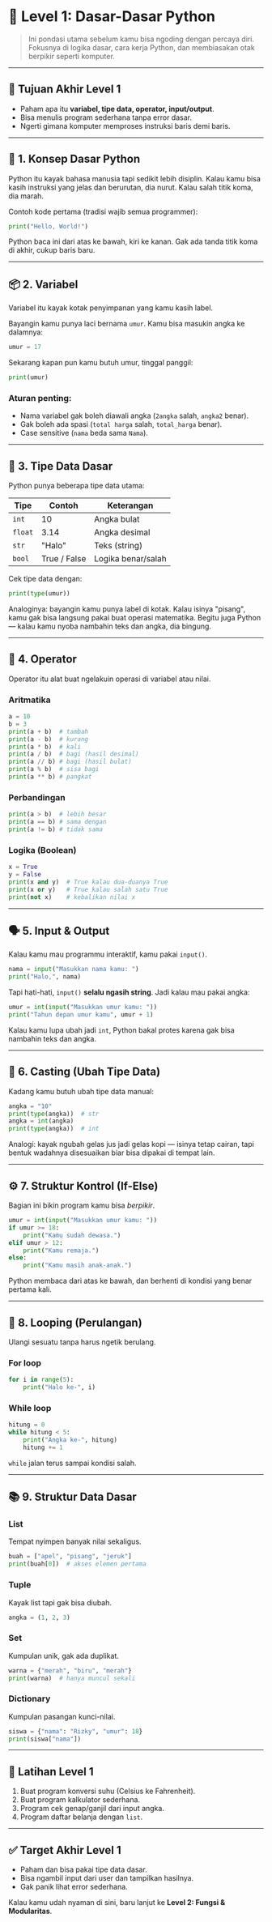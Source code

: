 # 🧱 Level 1: Dasar-Dasar Python

> Ini pondasi utama sebelum kamu bisa ngoding dengan percaya diri. Fokusnya di logika dasar, cara kerja Python, dan membiasakan otak berpikir seperti komputer.

---

## 🎯 Tujuan Akhir Level 1
- Paham apa itu **variabel, tipe data, operator, input/output**.
- Bisa menulis program sederhana tanpa error dasar.
- Ngerti gimana komputer memproses instruksi baris demi baris.

---

## 🧩 1. Konsep Dasar Python
Python itu kayak bahasa manusia tapi sedikit lebih disiplin. Kalau kamu bisa kasih instruksi yang jelas dan berurutan, dia nurut. Kalau salah titik koma, dia marah.

Contoh kode pertama (tradisi wajib semua programmer):
```python
print("Hello, World!")
```
Python baca ini dari atas ke bawah, kiri ke kanan. Gak ada tanda titik koma di akhir, cukup baris baru.

---

## 📦 2. Variabel
Variabel itu kayak kotak penyimpanan yang kamu kasih label.

Bayangin kamu punya laci bernama `umur`. Kamu bisa masukin angka ke dalamnya:
```python
umur = 17
```
Sekarang kapan pun kamu butuh umur, tinggal panggil:
```python
print(umur)
```

### Aturan penting:
- Nama variabel gak boleh diawali angka (`2angka` salah, `angka2` benar).
- Gak boleh ada spasi (`total harga` salah, `total_harga` benar).
- Case sensitive (`nama` beda sama `Nama`).

---

## 🔢 3. Tipe Data Dasar
Python punya beberapa tipe data utama:

| Tipe | Contoh | Keterangan |
|------|---------|------------|
| `int` | 10 | Angka bulat |
| `float` | 3.14 | Angka desimal |
| `str` | "Halo" | Teks (string) |
| `bool` | True / False | Logika benar/salah |

Cek tipe data dengan:
```python
print(type(umur))
```

Analoginya: bayangin kamu punya label di kotak. Kalau isinya "pisang", kamu gak bisa langsung pakai buat operasi matematika. Begitu juga Python — kalau kamu nyoba nambahin teks dan angka, dia bingung.

---

## 🧮 4. Operator
Operator itu alat buat ngelakuin operasi di variabel atau nilai.

### Aritmatika
```python
a = 10
b = 3
print(a + b)  # tambah
print(a - b)  # kurang
print(a * b)  # kali
print(a / b)  # bagi (hasil desimal)
print(a // b) # bagi (hasil bulat)
print(a % b)  # sisa bagi
print(a ** b) # pangkat
```

### Perbandingan
```python
print(a > b)  # lebih besar
print(a == b) # sama dengan
print(a != b) # tidak sama
```

### Logika (Boolean)
```python
x = True
y = False
print(x and y)  # True kalau dua-duanya True
print(x or y)   # True kalau salah satu True
print(not x)    # kebalikan nilai x
```

---

## 🗣️ 5. Input & Output
Kalau kamu mau programmu interaktif, kamu pakai `input()`.
```python
nama = input("Masukkan nama kamu: ")
print("Halo,", nama)
```

Tapi hati-hati, `input()` **selalu ngasih string**. Jadi kalau mau pakai angka:
```python
umur = int(input("Masukkan umur kamu: "))
print("Tahun depan umur kamu", umur + 1)
```
Kalau kamu lupa ubah jadi `int`, Python bakal protes karena gak bisa nambahin teks dan angka.

---

## 🔄 6. Casting (Ubah Tipe Data)
Kadang kamu butuh ubah tipe data manual:
```python
angka = "10"
print(type(angka))  # str
angka = int(angka)
print(type(angka))  # int
```
Analogi: kayak ngubah gelas jus jadi gelas kopi — isinya tetap cairan, tapi bentuk wadahnya disesuaikan biar bisa dipakai di tempat lain.

---

## ⚙️ 7. Struktur Kontrol (If-Else)
Bagian ini bikin program kamu bisa *berpikir*.

```python
umur = int(input("Masukkan umur kamu: "))
if umur >= 18:
    print("Kamu sudah dewasa.")
elif umur > 12:
    print("Kamu remaja.")
else:
    print("Kamu masih anak-anak.")
```
Python membaca dari atas ke bawah, dan berhenti di kondisi yang benar pertama kali.

---

## 🔁 8. Looping (Perulangan)
Ulangi sesuatu tanpa harus ngetik berulang.

### For loop
```python
for i in range(5):
    print("Halo ke-", i)
```

### While loop
```python
hitung = 0
while hitung < 5:
    print("Angka ke-", hitung)
    hitung += 1
```
`while` jalan terus sampai kondisi salah.

---

## 📚 9. Struktur Data Dasar
### List
Tempat nyimpen banyak nilai sekaligus.
```python
buah = ["apel", "pisang", "jeruk"]
print(buah[0])  # akses elemen pertama
```

### Tuple
Kayak list tapi gak bisa diubah.
```python
angka = (1, 2, 3)
```

### Set
Kumpulan unik, gak ada duplikat.
```python
warna = {"merah", "biru", "merah"}
print(warna)  # hanya muncul sekali
```

### Dictionary
Kumpulan pasangan kunci-nilai.
```python
siswa = {"nama": "Rizky", "umur": 18}
print(siswa["nama"])
```

---

## 🧠 Latihan Level 1
1. Buat program konversi suhu (Celsius ke Fahrenheit).
2. Buat program kalkulator sederhana.
3. Program cek genap/ganjil dari input angka.
4. Program daftar belanja dengan `list`.

---

## ✅ Target Akhir Level 1
- Paham dan bisa pakai tipe data dasar.
- Bisa ngambil input dari user dan tampilkan hasilnya.
- Gak panik lihat error sederhana.

Kalau kamu udah nyaman di sini, baru lanjut ke **Level 2: Fungsi & Modularitas**.

